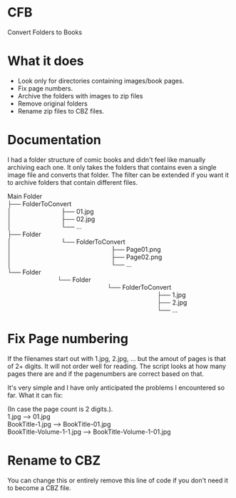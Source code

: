 # CFB
Convert Folders to Books


# What it does
- Look only for directories containing images/book pages.
- Fix page numbers.
- Archive the folders with images to zip files
- Remove original folders
- Rename zip files to CBZ files.

# Documentation
I had a folder structure of comic books and didn't feel like manually archiving each one.
It only takes the folders that contains even a single image file and converts that folder.
The filter can be extended if you want it to archive folders that contain different files.

Main Folder  
├── FolderToConvert  
│        ├── 01.jpg  
│        ├── 02.jpg  
│        └── ...  
├── Folder  
│        └── FolderToConvert  
│                ├── Page01.png  
│                ├── Page02.png  
│                └── ...  
└── Folder  
         └── Folder  
                 └── FolderToConvert  
                         ├── 1.jpg  
                         ├── 2.jpg  
                         └── ...  

# Fix Page numbering
If the filenames start out with 1.jpg, 2.jpg, ... but the amout of pages is that of 2+ digits. It will not order well for reading.
The script looks at how many pages there are and if the pagenumbers are correct based on that.

It's very simple and I have only anticipated the problems I encountered so far. What it can fix:

(In case the page count is 2 digits.).  
1.jpg --> 01.jpg  
BookTitle-1.jpg --> BookTitle-01.jpg  
BookTitle-Volume-1-1.jpg --> BookTitle-Volume-1-01.jpg  

# Rename to CBZ
You can change this or entirely remove this line of code if you don't need it to become a CBZ file.
